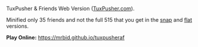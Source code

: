 TuxPusher & Friends Web Version ([TuxPusher.com](https://TuxPusher.com)).

Minified only 35 friends and not the full 515 that you get in the [snap](https://snapcraft.io/tuxpusheraf) and [flat](https://flathub.org/apps/com.voxdsp.TuxPusherAF) versions. 

**Play Online:** https://mrbid.github.io/tuxpusheraf
